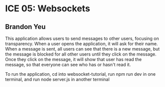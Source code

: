 # ICE 05: Websockets
## Brandon Yeu

This application allows users to send messages to other users, focusing on transparency. When a user opens the application, it will ask for their name. When a message is sent, all users can see that there is a new message, but the message is blocked for all other users until they click on the message. Once they click on the message, it will show that user has read the message, so that everyone can see who has or hasn't read it.

To run the application, cd into websocket-tutorial, run npm run dev in one terminal, and run node server.js in another terminal
